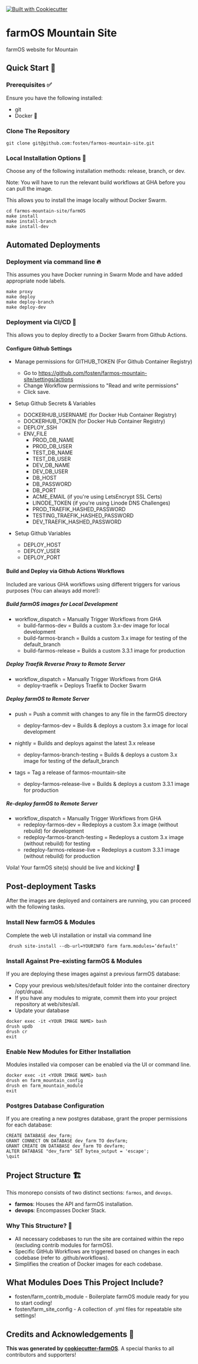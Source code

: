 [![Built with Cookiecutter](https://img.shields.io/badge/built%20with-Cookiecutter-ff69b4.svg?logo=cookiecutter)](https://github.com/fosten/cookiecutter-farmOS/)

# farmOS Mountain Site
farmOS website for Mountain

## Quick Start 🏁

### Prerequisites ✅

Ensure you have the following installed:

- git
- Docker 🐳

### Clone The Repository

```shell
git clone git@github.com:fosten/farmos-mountain-site.git

```

### Local Installation Options 🔧

Choose any of the following installation methods: release, branch, or dev.

Note: You will have to run the relevant build workflows at GHA before you can pull the image.

This allows you to install the image locally without Docker Swarm.

```shell
cd farmos-mountain-site/farmOS
make install
make install-branch
make install-dev
```

## Automated Deployments

### Deployment via command line 🔥

This assumes you have Docker running in Swarm Mode and have added appropriate node labels.

```shell
make proxy
make deploy
make deploy-branch
make deploy-dev
```

### Deployment via CI/CD 🔧

This allows you to deploy directly to a Docker Swarm from Github Actions.

#### Configure Github Settings
- Manage permissions for GITHUB_TOKEN (For Github Container Registry)
  - Go to https://github.com/fosten/farmos-mountain-site/settings/actions
  - Change Workflow permissions to "Read and write permissions"
  - Click save.

- Setup Github Secrets & Variables
  - DOCKERHUB_USERNAME (for Docker Hub Container Registry)
  - DOCKERHUB_TOKEN (for Docker Hub Container Registry)
  - DEPLOY_SSH
  - ENV_FILE
    - PROD_DB_NAME
    - PROD_DB_USER
    - TEST_DB_NAME
    - TEST_DB_USER
    - DEV_DB_NAME
    - DEV_DB_USER
    - DB_HOST
    - DB_PASSWORD
    - DB_PORT
    - ACME_EMAIL (if you're using LetsEncrypt SSL Certs)
    - LINODE_TOKEN (if you're using Linode DNS Challenges)
    - PROD_TRAEFIK_HASHED_PASSWORD
    - TESTING_TRAEFIK_HASHED_PASSWORD
    - DEV_TRAEFIK_HASHED_PASSWORD

- Setup Github Variables
  - DEPLOY_HOST
  - DEPLOY_USER
  - DEPLOY_PORT

#### Build and Deploy via Github Actions Workflows
Included are various GHA workflows using different triggers for various purposes (You can always add more!):

##### Build farmOS images for Local Development
- workflow_dispatch = Manually Trigger Workflows from GHA
  - build-farmos-dev = Builds a custom 3.x-dev image for local development
  - build-farmos-branch = Builds a custom 3.x image for testing of the default_branch
  - build-farmos-release = Builds a custom 3.3.1 image for production

##### Deploy Traefik Reverse Proxy to Remote Server
- workflow_dispatch = Manually Trigger Workflows from GHA
  - deploy-traefik = Deploys Traefik to Docker Swarm

##### Deploy farmOS to Remote Server
- push = Push a commit with changes to any file in the farmOS directory
  - deploy-farmos-dev = Builds & deploys a custom 3.x image for local development

- nightly = Builds and deploys against the latest 3.x release
  - deploy-farmos-branch-testing = Builds & deploys a custom 3.x image for testing of the default_branch

- tags = Tag a release of farmos-mountain-site
  - deploy-farmos-release-live = Builds & deploys a custom 3.3.1 image for production

##### Re-deploy farmOS to Remote Server

- workflow_dispatch = Manually Trigger Workflows from GHA
  - redeploy-farmos-dev = Redeploys a custom 3.x image (without rebuild) for development
  - redeploy-farmos-branch-testing = Redeploys a custom 3.x image (without rebuild) for testing
  - redeploy-farmos-release-live = Redeploys a custom 3.3.1 image (without rebuild) for production

Voila! Your farmOS site(s) should be live and kicking! 🎉

## Post-deployment Tasks
After the images are deployed and containers are running, you can proceed with the following tasks.

### Install New farmOS & Modules
Complete the web UI installation or install via command line
```shell
 drush site-install --db-url=YOURINFO farm farm.modules=‘default’
```

### Install Against Pre-existing farmOS & Modules
If you are deploying these images against a previous farmOS database:
- Copy your previous web/sites/default folder into the container directory /opt/drupal.
- If you have any modules to migrate, commit them into your project repository at web/sites/all.
- Update your database
```shell
docker exec -it <YOUR IMAGE NAME> bash
drush updb
drush cr
exit
```

### Enable New Modules for Either Installation
Modules installed via composer can be enabled via the UI or command line.
```shell
docker exec -it <YOUR IMAGE NAME> bash
drush en farm_mountain_config
drush en farm_mountain_module
exit
```

### Postgres Database Configuration
If you are creating a new postgres database, grant the proper permissions for each database:
```shell
CREATE DATABASE dev_farm;
GRANT CONNECT ON DATABASE dev_farm TO devfarm;
GRANT CREATE ON DATABASE dev_farm TO devfarm;
ALTER DATABASE "dev_farm" SET bytea_output = 'escape';
\quit
```

## Project Structure 🏗️

This monorepo consists of two distinct sections: `farmos`, and `devops`.

- **farmos**: Houses the API and farmOS installation.
- **devops**: Encompasses Docker Stack.

### Why This Structure? 🤔

- All necessary codebases to run the site are contained within the repo (excluding contrib modules for farmOS).
- Specific GitHub Workflows are triggered based on changes in each codebase (refer to .github/workflows).
- Simplifies the creation of Docker images for each codebase.

## What Modules Does This Project Include?
- fosten/farm_contrib_module - Boilerplate farmOS module ready for you to start coding!
- fosten/farm_site_config - A collection of .yml files for repeatable site settings!

## Credits and Acknowledgements 🙏

**This was generated by [cookiecutter-farmOS](https://github.com/fosten/cookiecutter-farmOS)**. A special thanks to all contributors and supporters!
